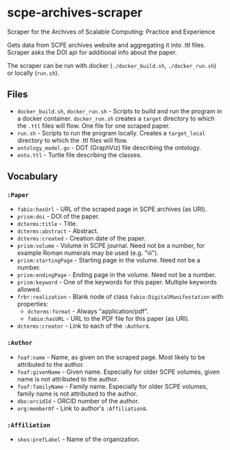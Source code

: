 # scpe-archives-scraper
Scraper for the Archives of Scalable Computing: Practice and Experience

Gets data from SCPE archives website and aggregating it into .ttl files. Scraper asks the DOI api for additional info about the paper.

The scraper can be run with docker (`./docker_build.sh`, `./docker_run.sh`) or locally (`run.sh`).

## Files
* `docker_build.sh`, `docker_run.sh` - Scripts to build and run the program in a docker container. `docker_run.sh` creates a `target` directory to which the `.ttl` files will flow. One file for one scraped paper.
* `run.sh` - Scripts to run the program locally. Creates a `target_local` directory to which the .ttl files will flow.
* `ontology_model.gv` - DOT (GraphViz) file describing the ontology.
* `onto.ttl` - Turtle file describing the classes.

## Vocabulary
### `:Paper`

* `fabio:hasUrl` - URL of the scraped page in SCPE archives (as URI).
* `prism:doi` - DOI of the paper.
* `dcterms:title` - Title.
* `dcterms:abstract` - Abstract.
* `dcterms:created` - Creation date of the paper.
* `prism:volume` - Volume in SCPE journal. Need not be a number, for example Roman numerals may be used (e.g. "iii").
* `prism:startingPage` - Starting page in the volume. Need not be a number.
* `prism:endingPage` - Ending page in the volume. Need not be a number.
* `prism:keyword` - One of the keywords for this paper. Multiple keywords allowed.
* `frbr:realization` - Blank node of class `fabio:DigitalManifestation` with properties:
	* `dcterms:format` - Always "application/pdf".
	* `fabio:hasURL` - URL to the PDF file for this paper (as URI).
* `dcterms:creator` - Link to each of the `:Author`s.

### `:Author`
* `foaf:name` - Name, as given on the scraped page. Most likely to be attributed to the author.
* `foaf:givenName` - Given name. Especially for older SCPE volumes, given name is not attributed to the author.
* `foaf:familyName` - Family name. Especially for older SCPE volumes, family name is not attributed to the author.
* `dbo:orcidId` - ORCID number of the author.
* `org:memberOf` - Link to author's `:Affiliation`s.

### `:Affiliation`
* `skos:prefLabel` - Name of the organization.
